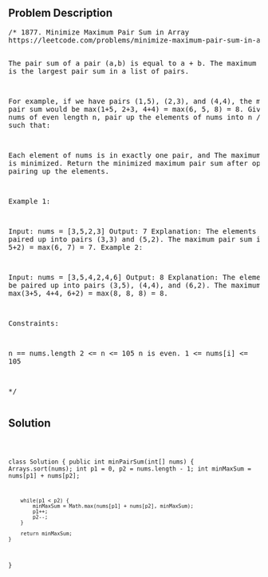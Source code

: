 <!--
<style>
  body { font-family: Arial, sans-serif; }
  .container { max-width: 100%; margin: auto; padding: 20px; }
  .comment-block { background-color: #f9f9f9; padding: 10px; border-left: 5px solid #ccc; }
  .code-block { background-color: #f4f4f4; padding: 10px; border: 1px solid #ddd; }
</style>
-->

<div class='container'>
<h2>Problem Description</h2>
<div class='comment-block'>
<pre>
/* 1877. Minimize Maximum Pair Sum in Array
https://leetcode.com/problems/minimize-maximum-pair-sum-in-array/description/

The pair sum of a pair (a,b) is equal to a + b. 
The maximum pair sum is the largest pair sum in a list of pairs.

For example, if we have pairs (1,5), (2,3), and (4,4), 
the maximum pair sum would be max(1+5, 2+3, 4+4) = max(6, 5, 8) = 8.
Given an array nums of even length n, pair up the elements of nums into n / 2 pairs such that:

Each element of nums is in exactly one pair, and
The maximum pair sum is minimized.
Return the minimized maximum pair sum after optimally pairing up the elements.

 

Example 1:

Input: nums = [3,5,2,3]
Output: 7
Explanation: The elements can be paired up into pairs (3,3) and (5,2).
The maximum pair sum is max(3+3, 5+2) = max(6, 7) = 7.
Example 2:

Input: nums = [3,5,4,2,4,6]
Output: 8
Explanation: The elements can be paired up into pairs (3,5), (4,4), and (6,2).
The maximum pair sum is max(3+5, 4+4, 6+2) = max(8, 8, 8) = 8.
 

Constraints:

n == nums.length
2 <= n <= 105
n is even.
1 <= nums[i] <= 105

*/
</pre>
</div>

<h2>Solution</h2>
<div class='code-block'>
<pre><code class='language-java'>

class Solution {
    public int minPairSum(int[] nums) {
        Arrays.sort(nums);
        int p1 = 0, p2 = nums.length - 1;
        int minMaxSum = nums[p1] + nums[p2];

        while(p1 < p2) {
            minMaxSum = Math.max(nums[p1] + nums[p2], minMaxSum);
            p1++;
            p2--;
        }

        return minMaxSum;
    }
}</code></pre>
</div>
</div>
